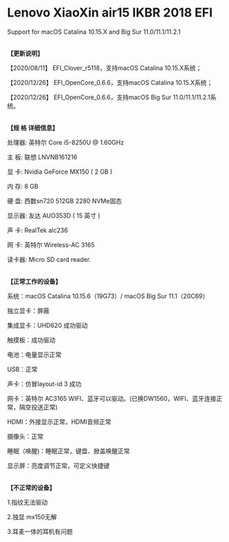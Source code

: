 # Lenovo XiaoXin air15 IKBR 2018 EFI

</b>Support for macOS Catalina 10.15.X and Big Sur 11.0/11.1/11.2.1

</br><b>【更新说明】</b>

【2020/08/11】 EFI_Clover_r5118，支持macOS Catalina 10.15.X系统；

【2020/12/26】 EFI_OpenCore_0.6.6，支持macOS Catalina 10.15.X系统；

【2020/12/26】 EFI_OpenCore_0.6.6，支持macOS Big Sur 11.0/11.1/11.2.1系统。
  
</br><b>【规  格  详细信息】</b></br>

处理器:  英特尔 Core i5-8250U @ 1.60GHz

主  板:  联想 LNVNB161216

显  卡:  Nvidia GeForce MX150 ( 2 GB )

内  存:  8 GB

硬  盘:  西数sn720 512GB 2280 NVMe固态

显示器:  友达 AUO353D ( 15 英寸 )

声  卡:  RealTek alc236

网  卡:  英特尔 Wireless-AC 3165

读卡器:  Micro SD card reader. 
  


</br><b>【正常工作的设备】</b></br>

系统：macOS Catalina 10.15.6（19G73）/ macOS Big Sur 11.1（20C69）

独立显卡：屏蔽

集成显卡：UHD620 成功驱动

触摸板：成功驱动

电池：电量显示正常

USB：正常

声卡：仿冒layout-id 3 成功

网卡：英特尔 AC3165 WIFI、蓝牙可以驱动。(已换DW1560，WIFI、蓝牙连接正常，隔空投送正常)

HDMI：外接显示正常，HDMI音频正常

摄像头：正常

睡眠（唤醒)：睡眠正常，键盘、掀盖唤醒正常

显示屏：亮度调节正常，可定义快捷键  
  
  
  
</br><b>【不正常的设备】</b></br>

1.指纹无法驱动

2.独显 mx150无解

3.耳麦一体的耳机有问题
